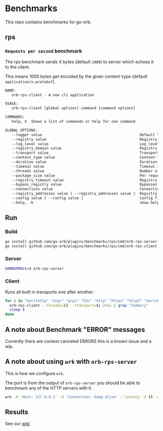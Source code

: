 # Benchmarks

This repo contains benchmarks for go-orb.

## rps

### `Requests per second` benchmark

The rps benchmark sends X bytes (default `1000`) to server which echoes it to the client.

This means 1000 bytes get encoded by the given content-type (default `application/x-protobuf`).

```txt
NAME:
   orb-rps-client - A new cli application

USAGE:
   orb-rps-client [global options] command [command options]

COMMANDS:
   help, h  Shows a list of commands or help for one command

GLOBAL OPTIONS:
   --logger value                                             Default logger to use (e.g. jsonstderr, jsonstdout, textstderr, textsdout). (default: "slog")
   --registry value                                           Registry for discovery. etcd, mdns (default: "mdns") [$REGISTRY]
   --log_level value                                          Log level (FATAL, ERROR, NOTICE, WARN, INFO, DEBUG, TRACE) (default: "INFO") [$LOG_LEVEL]
   --registry_domain value                                    Registry domain. (default: "micro")
   --transport value                                          Transport to use (grpc, hertzhttp, http, uvm.) (default: "grpc") [$TRANSPORT]
   --content_type value                                       Content-Type (application/protobuf, application/json) (default: "application/protobuf") [$CONTENT_TYPE]
   --duration value                                           Duration in seconds (default: 15) [$DURATION]
   --timeout value                                            Timeout in seconds (default: 8) [$TIMEOUT]
   --threads value                                            Number of threads to use = runtime.GOMAXPROCS() (default: 24) [$THREADS]
   --package_size value                                       Per request package size (default: 1000) [$PACKAGE_SIZE]
   --registry_timeout value                                   Registry timeout in milliseconds. (default: 100) [$REGISTRY_TIMEOUT]
   --bypass_registry value                                    Bypasses the registry by caching it, set to 0 to disable (default: 1) [$BYPASS_REGISTRY]
   --connections value                                        Connections to keep open (default: 256) [$CONNECTIONS]
   --registry_addresses value [ --registry_addresses value ]  Registry addresses. (default: "localhost:8500")
   --config value [ --config value ]                          Config file
   --help, -h                                                 show help
```

## Run

### Build

```bash
go install github.com/go-orb/plugins/benchmarks/rps/cmd/orb-rps-server
go install github.com/go-orb/plugins/benchmarks/rps/cmd/orb-rps-client
```

### Server

```bash
GOMAXPROCS=4 orb-rps-server
```

### Client

Runs all built in transports one after another:

```bash
for i in "hertzhttp" "drpc" "grpc" "h2c" "http" "https" "http3" "hertzh2c"; do
  orb-rps-client --threads=12 --transport=$i 2>&1 | grep "Summary"
  sleep 5
done
```

## A note about Benchmark "ERROR" messages

Currently there are context canceled ERRORS this is a known issue and a wip.

## A note about using `wrk` with `orb-rps-server`

This is how we configure `wrk`.

The port is from the output of `orb-rps-server` you should be able to benchmark any of the HTTP servers with it.

```bash
wrk -H 'Host: 127.0.0.1' -H 'Connection: keep-alive' --latency -d 15 -c 256 --timeout 8 -t 4 http://127.0.0.1:31002/echo.Echo/Echo -s wrk_1000bytes_post.lua -- 16
```

## Results

See our [wiki](https://github.com/go-orb/plugins/wiki/RPC-Benchmarks)
